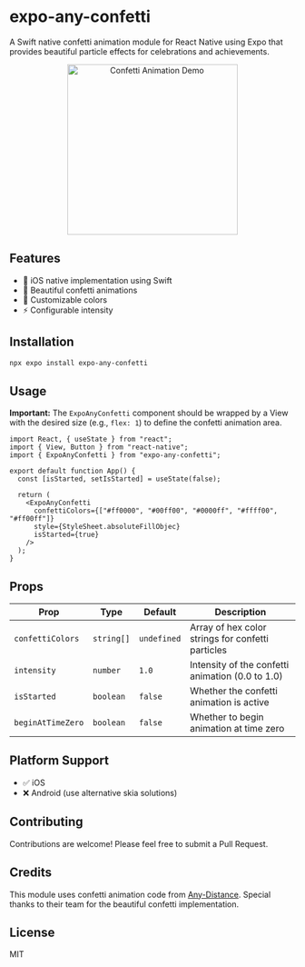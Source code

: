 # expo-any-confetti

A Swift native confetti animation module for React Native using Expo that provides beautiful particle effects for celebrations and achievements.

<p align="center">
  <img src="./confetti.gif" alt="Confetti Animation Demo" width="300" />
</p>

## Features

- 🍎 iOS native implementation using Swift
- 🎉 Beautiful confetti animations
- 🎨 Customizable colors
- ⚡ Configurable intensity

## Installation

```bash
npx expo install expo-any-confetti
```

## Usage

**Important:** The `ExpoAnyConfetti` component should be wrapped by a View with the desired size (e.g., `flex: 1`) to define the confetti animation area.

```tsx
import React, { useState } from "react";
import { View, Button } from "react-native";
import { ExpoAnyConfetti } from "expo-any-confetti";

export default function App() {
  const [isStarted, setIsStarted] = useState(false);

  return (
    <ExpoAnyConfetti
      confettiColors={["#ff0000", "#00ff00", "#0000ff", "#ffff00", "#ff00ff"]}
      style={StyleSheet.absoluteFillObjec}
      isStarted={true}
    />
  );
}
```

## Props

| Prop              | Type       | Default     | Description                                       |
| ----------------- | ---------- | ----------- | ------------------------------------------------- |
| `confettiColors`  | `string[]` | `undefined` | Array of hex color strings for confetti particles |
| `intensity`       | `number`   | `1.0`       | Intensity of the confetti animation (0.0 to 1.0)  |
| `isStarted`       | `boolean`  | `false`     | Whether the confetti animation is active          |
| `beginAtTimeZero` | `boolean`  | `false`     | Whether to begin animation at time zero           |

## Platform Support

- ✅ iOS
- ❌ Android (use alternative skia solutions)

## Contributing

Contributions are welcome! Please feel free to submit a Pull Request.

## Credits

This module uses confetti animation code from [Any-Distance](https://github.com/Any-Distance). Special thanks to their team for the beautiful confetti implementation.

## License

MIT
